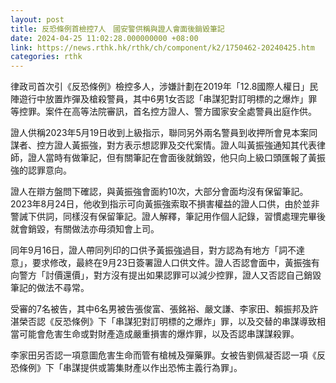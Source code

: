 ```yaml
---
layout: post
title: 反恐條例首檢控7人　國安警供稱與證人會面後銷毀筆記
date: 2024-04-25 11:02:28.000000000 +08:00
link: https://news.rthk.hk/rthk/ch/component/k2/1750462-20240425.htm
categories: rthk
---
```


律政司首次引《反恐條例》檢控多人，涉嫌計劃在2019年「12.8國際人權日」民陣遊行中放置炸彈及槍殺警員，其中6男1女否認「串謀犯對訂明標的之爆炸」罪等控罪。案件在高等法院審訊，首名控方證人、警方國家安全處警員出庭作供。

證人供稱2023年5月19日收到上級指示，聯同另外兩名警員到收押所會見本案同謀者、控方證人黃振強，對方表示想認罪及交代案情。證人叫黃振強通知其代表律師，證人當時有做筆記，但有關筆記在會面後就銷毀，他只向上級口頭匯報了黃振強的認罪意向。

證人在辯方盤問下確認，與黃振強會面約10次，大部分會面均沒有保留筆記。2023年8月24日，他收到指示可向黃振強索取不損害權益的證人口供，由於並非警誡下供詞，同樣沒有保留筆記。證人解釋，筆記用作個人記錄，習慣處理完畢後就會銷毀，有關做法亦毋須知會上司。

同年9月16日，證人帶同列印的口供予黃振強過目，對方認為有地方「詞不達意」，要求修改，最終在9月23日簽署證人口供文件。證人否認會面中，黃振強有向警方「討價還價」，對方沒有提出如果認罪可以減少控罪，證人又否認自己銷毀筆記的做法不尋常。

受審的7名被告，其中6名男被告張俊富、張銘裕、嚴文謙、李家田、賴振邦及許湛榮否認《反恐條例》下「串謀犯對訂明標的之爆炸」罪，以及交替的串謀導致相當可能會危害生命或對財產造成嚴重損害的爆炸罪，以及否認串謀謀殺罪。

李家田另否認一項意圖危害生命而管有槍械及彈藥罪。女被告劉佩凝否認一項《反恐條例》下「串謀提供或籌集財產以作出恐怖主義行為罪」。
